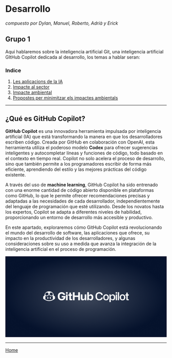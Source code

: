 # Desarrollo
_compuesto por Dylan, Manuel, Roberto, Adrià y Erick_


## Grupo 1

Aqui hablaremos sobre la inteligencia artificial Git, una inteligencia artificial GItHub Copilot dedicada al desarrollo, los temas a hablar seran:

### Indice

1. [Les aplicacions de la IA](Las_aplicaciones_de_la_IA5.md)
2. [Impacte al sector](inpacto_en_el_sector5.md)
3. [Impacte ambiental](Impacto_ambiental5.md)
4. [Propostes per minimitzar els impactes ambientals](Propostes_per_minimitzar_els_impactes_ambientals5.md)

---

## ¿Qué es GitHub Copilot?
**GitHub Copilot** es una innovadora herramienta impulsada por inteligencia artificial (IA) que está transformando la manera en que los desarrolladores escriben código. Creada por GitHub en colaboración con OpenAI, esta herramienta utiliza el poderoso modelo **Codex** para ofrecer sugerencias inteligentes y autocompletar líneas y funciones de código, todo basado en el contexto en tiempo real. Copilot no solo acelera el proceso de desarrollo, sino que también permite a los programadores escribir de forma más eficiente, aprendiendo del estilo y las mejores prácticas del código existente.

A través del uso de **machine learning**, GitHub Copilot ha sido entrenado con una enorme cantidad de código abierto disponible en plataformas como GitHub, lo que le permite ofrecer recomendaciones precisas y adaptadas a las necesidades de cada desarrollador, independientemente del lenguaje de programación que esté utilizando. Desde los novatos hasta los expertos, Copilot se adapta a diferentes niveles de habilidad, proporcionando un entorno de desarrollo más accesible y productivo.

En este apartado, exploraremos cómo GitHub Copilot está revolucionando el mundo del desarrollo de software, las aplicaciones que ofrece, su impacto en la productividad de los desarrolladores, y algunas consideraciones sobre su uso a medida que avanza la integración de la inteligencia artificial en el proceso de programación.

<div align="center">
  <img src="/Imagenes/copilot-2.png" alt="Github Copilot">
</div>

---

[Home](../../README.md)
